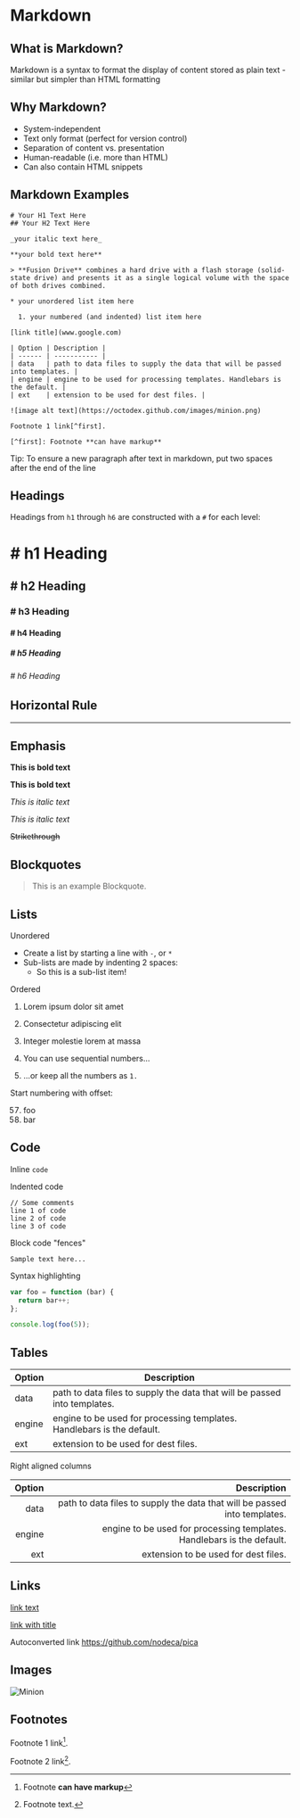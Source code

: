 # Markdown

## What is Markdown? 
Markdown is a syntax to format the display of content stored as plain text - similar but simpler than HTML formatting

## Why Markdown? 

* System-independent
* Text only format (perfect for version control)
* Separation of content vs. presentation
* Human-readable (i.e. more than HTML)
* Can also contain HTML snippets

## Markdown Examples

```
# Your H1 Text Here  
## Your H2 Text Here  

_your italic text here_  

**your bold text here**  

> **Fusion Drive** combines a hard drive with a flash storage (solid-state drive) and presents it as a single logical volume with the space of both drives combined.

* your unordered list item here  

  1. your numbered (and indented) list item here   

[link title](www.google.com)  

| Option | Description |
| ------ | ----------- |
| data   | path to data files to supply the data that will be passed into templates. |
| engine | engine to be used for processing templates. Handlebars is the default. |
| ext    | extension to be used for dest files. |

![image alt text](https://octodex.github.com/images/minion.png)

Footnote 1 link[^first].

[^first]: Footnote **can have markup**

```
Tip: To ensure a new paragraph after text in markdown, put two spaces after the end of the line

## Headings

Headings from `h1` through `h6` are constructed with a `#` for each level:

<h1> # h1 Heading </h1>
<h2> # h2 Heading </h2>
<h3> # h3 Heading </h3>
<h4> # h4 Heading </h4>
<h5> # h5 Heading </h5>
<h6> # h6 Heading </h6> 


## Horizontal Rule

---


## Emphasis

**This is bold text**

__This is bold text__

*This is italic text*

_This is italic text_

~~Strikethrough~~


## Blockquotes


> This is an example Blockquote.


## Lists

Unordered

- Create a list by starting a line with `-`, or `*`
- Sub-lists are made by indenting 2 spaces:
  - So this is a sub-list item!

Ordered

1. Lorem ipsum dolor sit amet
2. Consectetur adipiscing elit
3. Integer molestie lorem at massa


1. You can use sequential numbers...
1. ...or keep all the numbers as `1.`

Start numbering with offset:

57. foo
1. bar


## Code

Inline `code`

Indented code

    // Some comments
    line 1 of code
    line 2 of code
    line 3 of code


Block code "fences"

```
Sample text here...
```

Syntax highlighting

``` js
var foo = function (bar) {
  return bar++;
};

console.log(foo(5));
```

## Tables

| Option | Description |
| ------ | ----------- |
| data   | path to data files to supply the data that will be passed into templates. |
| engine | engine to be used for processing templates. Handlebars is the default. |
| ext    | extension to be used for dest files. |

Right aligned columns

| Option | Description |
| ------:| -----------:|
| data   | path to data files to supply the data that will be passed into templates. |
| engine | engine to be used for processing templates. Handlebars is the default. |
| ext    | extension to be used for dest files. |


## Links

[link text](http://dev.nodeca.com)

[link with title](http://nodeca.github.io/pica/demo/ "title text!")

Autoconverted link https://github.com/nodeca/pica


## Images

![Minion](https://octodex.github.com/images/minion.png)


## Footnotes

Footnote 1 link[^first].

Footnote 2 link[^second].


[^first]: Footnote **can have markup**

[^second]: Footnote text.
